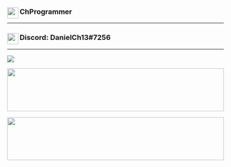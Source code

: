 ### <img align="left" width="26px" src="https://www.flaticon.com/svg/static/icons/svg/1488/1488581.svg" />ChProgrammer

---

### <img align="left" width="26px" src="https://www.net-aware.org.uk/siteassets/images-and-icons/application-icons/app-icons-discord.png?w=585&scale=down" />Discord: DanielCh13#7256

---
<a href="https://github.com/ChProgrammer">
  <p align="left">
    <img style="display:'inline-block'" src="https://github-readme-stats.vercel.app/api?username=ChProgrammer&count_private=true&show_icons=true&theme=dark" />
  </p>
</a>
<a href="https://github.com/ChProgrammer">
  <p align="center">
    <img style="display:'inline-block';margin: 0 auto" width="100%" height="100px"  src="https://github-readme-stats.vercel.app/api/wakatime?username=ChProgrammer&theme=dark" />
  </p>
</a>
<a href="https://github.com/ChProgrammer">
  <p align="rigth">
    <img style="display:'inline-block;margin: 0 auto'" width="100%" height="100px" src="https://github-readme-stats.vercel.app/api/top-langs/?username=ChProgrammer&layout=compact&theme=dark" />
  </p>
</a>
